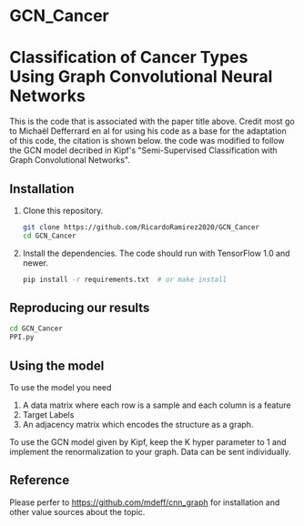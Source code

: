 # GCN_Cancer
# Classification of Cancer Types Using Graph Convolutional Neural Networks

This is the code that is associated with the paper title above. Credit most go to Michaël Defferrard en al for
using his code as a base for the adaptation of this code, the citation is shown below. the code was modified to follow 
the GCN model decribed in Kipf's "Semi-Supervised Classification with Graph Convolutional Networks". 


## Installation

1. Clone this repository.
   ```sh
   git clone https://github.com/RicardoRamirez2020/GCN_Cancer
   cd GCN_Cancer
   ```

2. Install the dependencies. The code should run with TensorFlow 1.0 and newer.
   ```sh
   pip install -r requirements.txt  # or make install
   ```

## Reproducing our results
   ```sh
   cd GCN_Cancer
   PPI.py
   ```

## Using the model

To use the model you need 

1. A data matrix where each row is a sample and each column is a feature
2. Target Labels
3. An adjacency matrix which encodes the structure as a graph.

To use the GCN model given by Kipf, keep the K hyper parameter to 1 and implement the renormalization to your graph. 
Data can be sent individually. 

## Reference 
Please perfer to https://github.com/mdeff/cnn_graph for installation and other value sources about the topic.
